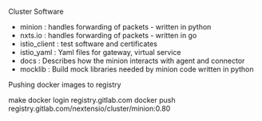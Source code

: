 Cluster Software
- minion       : handles forwarding of packets - written in python
- nxts.io      : handles forwarding of packets - written in go
- istio_client : test software and certificates
- istio_yaml   : Yaml files for gateway, virtual service
- docs         : Describes how the minion interacts with agent and connector
- mocklib      : Build mock libraries needed by minion code written in python

Pushing docker images to registry

make
docker login registry.gitlab.com
docker push registry.gitlab.com/nextensio/cluster/minion:0.80
